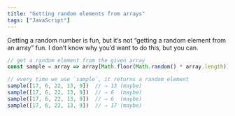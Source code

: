 ```yaml
---
title: "Getting random elements from arrays"
tags: ["JavaScript"]
---
```

Getting a random number is fun, but it’s not “getting a random element from an array” fun. I don’t know why you’d want to do this, but you can.

```js
// get a random element from the given array
const sample = array => array[Math.floor(Math.random() * array.length)]

// every time we use `sample`, it returns a random element
sample([17, 6, 22, 13, 9])  // ⇒ 13 (maybe)
sample([17, 6, 22, 13, 9])  // ⇒ 6  (maybe)
sample([17, 6, 22, 13, 9])  // ⇒ 6  (maybe)
sample([17, 6, 22, 13, 9])  // ⇒ 17 (maybe)
```
